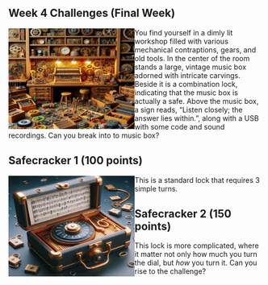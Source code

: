 ## Week 4 Challenges (Final Week)

<img src="https://github.com/TrustworthyComputing/csaw_esc_2024/blob/main/challenges/week4/shop.jpg" alt="" align="left" width="250" height="200" title="Shop">

You find yourself in a dimly lit workshop filled with various mechanical contraptions, gears, and old tools. In the center of the room stands a large, vintage music box adorned with intricate carvings. Beside it is a combination lock, indicating that the music box is actually a safe. Above the music box, a sign reads, “Listen closely; the answer lies within.”, along with a USB with some code and sound recordings. Can you break into to music box?



## Safecracker 1 (100 points)

<img src="https://github.com/TrustworthyComputing/csaw_esc_2024/blob/main/challenges/week4/musicbox.jpg" alt="" align="left" width="250" height="200" title="Musicbox">

This is a standard lock that requires 3 simple turns.

## Safecracker 2 (150  points)
This lock is more complicated, where it matter not only how much you turn the dial, but *how* you turn it. Can you rise to the challenge?
